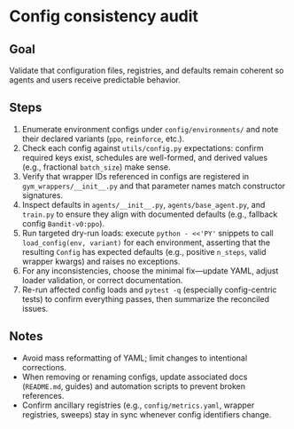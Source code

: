# Config consistency audit

## Goal
Validate that configuration files, registries, and defaults remain coherent so agents and users receive predictable behavior.

## Steps
1. Enumerate environment configs under `config/environments/` and note their declared variants (`ppo`, `reinforce`, etc.).
2. Check each config against `utils/config.py` expectations: confirm required keys exist, schedules are well-formed, and derived values (e.g., fractional `batch_size`) make sense.
3. Verify that wrapper IDs referenced in configs are registered in `gym_wrappers/__init__.py` and that parameter names match constructor signatures.
4. Inspect defaults in `agents/__init__.py`, `agents/base_agent.py`, and `train.py` to ensure they align with documented defaults (e.g., fallback config `Bandit-v0:ppo`).
5. Run targeted dry-run loads: execute `python - <<'PY'` snippets to call `load_config(env, variant)` for each environment, asserting that the resulting `Config` has expected defaults (e.g., positive `n_steps`, valid wrapper kwargs) and raises no exceptions.
6. For any inconsistencies, choose the minimal fix—update YAML, adjust loader validation, or correct documentation.
7. Re-run affected config loads and `pytest -q` (especially config-centric tests) to confirm everything passes, then summarize the reconciled issues.

## Notes
- Avoid mass reformatting of YAML; limit changes to intentional corrections.
- When removing or renaming configs, update associated docs (`README.md`, guides) and automation scripts to prevent broken references.
- Confirm ancillary registries (e.g., `config/metrics.yaml`, wrapper registries, sweeps) stay in sync whenever config identifiers change.
